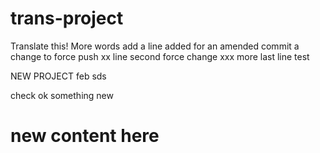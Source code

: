 # trans-project

Translate this!
More words
add a line
added for an amended commit
a change to force push
xx line
second force
change
xxx more
last line
test


NEW PROJECT
feb
sds


check ok 
something new

# new content here
